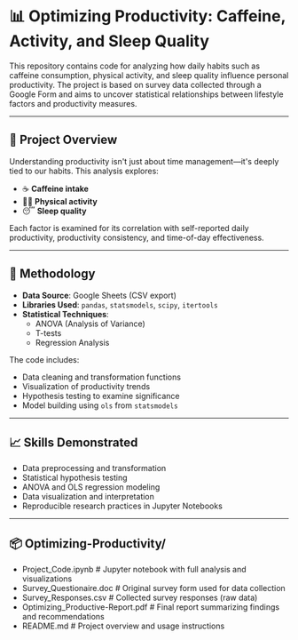 # 📊 Optimizing Productivity: Caffeine, Activity, and Sleep Quality

This repository contains code for analyzing how daily habits such as caffeine consumption, physical activity, and sleep quality influence personal productivity. The project is based on survey data collected through a Google Form and aims to uncover statistical relationships between lifestyle factors and productivity measures.

---

## 🧠 Project Overview

Understanding productivity isn't just about time management—it's deeply tied to our habits. This analysis explores:

- ☕ **Caffeine intake**
- 🏃‍♀️ **Physical activity**
- 😴 **Sleep quality**

Each factor is examined for its correlation with self-reported daily productivity, productivity consistency, and time-of-day effectiveness.

---

## 🧪 Methodology

- **Data Source**: Google Sheets (CSV export)
- **Libraries Used**: `pandas`, `statsmodels`, `scipy`, `itertools`
- **Statistical Techniques**:
  - ANOVA (Analysis of Variance)
  - T-tests
  - Regression Analysis

The code includes:
- Data cleaning and transformation functions
- Visualization of productivity trends
- Hypothesis testing to examine significance
- Model building using `ols` from `statsmodels`

---

## 📈 Skills Demonstrated

- Data preprocessing and transformation  
- Statistical hypothesis testing  
- ANOVA and OLS regression modeling  
- Data visualization and interpretation  
- Reproducible research practices in Jupyter Notebooks  

---

## 📦 Optimizing-Productivity/
- Project_Code.ipynb                  # Jupyter notebook with full analysis and visualizations
- Survey_Questionaire.doc             # Original survey form used for data collection
- Survey_Responses.csv                # Collected survey responses (raw data)
- Optimizing_Productive-Report.pdf    # Final report summarizing findings and recommendations
- README.md                           # Project overview and usage instructions
